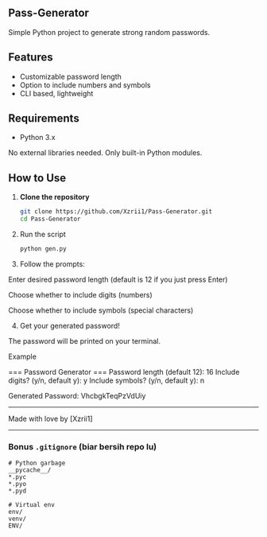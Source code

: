 ## Pass-Generator
Simple Python project to generate strong random passwords.

## Features
- Customizable password length
- Option to include numbers and symbols
- CLI based, lightweight

## Requirements
- Python 3.x

No external libraries needed. Only built-in Python modules.

## How to Use

1. **Clone the repository**
   ```bash
   git clone https://github.com/Xzrii1/Pass-Generator.git
   cd Pass-Generator

2. Run the script
   ```python
   python gen.py


3. Follow the prompts:

Enter desired password length (default is 12 if you just press Enter)

Choose whether to include digits (numbers)

Choose whether to include symbols (special characters)



4. Get your generated password!

The password will be printed on your terminal.




Example

=== Password Generator ===
Password length (default 12): 16
Include digits? (y/n, default y): y
Include symbols? (y/n, default y): n

Generated Password:
VhcbgkTeqPzVdUiy


---

Made with love by [Xzrii1]

---

### Bonus `.gitignore` (biar bersih repo lu)
```gitignore
# Python garbage
__pycache__/
*.pyc
*.pyo
*.pyd

# Virtual env
env/
venv/
ENV/
